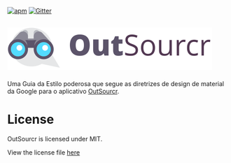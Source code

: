 [![apm](https://img.shields.io/apm/l/vim-mode.svg?maxAge=2592000)](https://github.com/augustopedro/outsourcr-styleguide/blob/master/LICENSE)
[![Gitter](https://badges.gitter.im/augustopedro/outsourcr-styleguide.svg)](https://gitter.im/augustopedro/outsourcr-styleguide?utm_source=badge&utm_medium=badge&utm_campaign=pr-badge)

![AMU](https://github.com/augustopedro/outsourcr-styleguide/blob/master/outsourcr.png)
---

Uma Guia da Estilo poderosa que segue as diretrizes de design de material da Google
para o aplicativo [OutSourcr](https://github.com/augustopedro/outsourcr-styleguide).

# License
OutSourcr is licensed under MIT.

View the license file [here](https://github.com/augustopedro/outsourcr-styleguide/blob/master/LICENSE)
